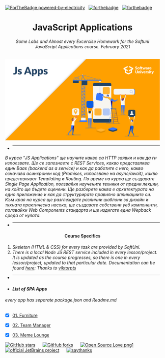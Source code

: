 [![ForTheBadge powered-by-electricity](http://ForTheBadge.com/images/badges/powered-by-electricity.svg)](http://ForTheBadge.com)
&nbsp;
[![forthebadge](https://forthebadge.com/images/badges/gluten-free.svg)](https://forthebadge.com)
&nbsp;
[![forthebadge](https://forthebadge.com/images/badges/60-percent-of-the-time-works-every-time.svg)](https://forthebadge.com)

<h1 align="center">JavaScript Applications</h1>
<h6 align="center">Some Labs and Almost every Excercise Homework for the Softuni JavaScript Applications course. February 2021</h6>

<p align="center">
    <a href="https://softuni.bg/trainings/3218/js-applications-february-2021">
        <img src="applications_javascript.png"/>
    </a>
</p>

- <hr/>

_В курса "JS Applications" ще научите какво сa HTTP заявки и как да ги използвате. Ще се запознаете с REST Services, какво представлява един Baas (backend as a service) и как да работите с него, какво означава асинхронен код (Promises, използване на async/await), какво представляват Templating и Routing. По време на курса ще създавате Single Page Application, ползвайки научените техники от предни лекции, на който ще бъдете оценени. Ще разберете каква е архитектурата на едно приложение и как да структурирате правилно апликациите си. Към края на курса ще разглеждате различни шаблони за дизайн и тяхната практическа насока, ще създавате собствени уеб компоненти, ползвайки Web Components стандарта и ще издигате една Wepback среда от нулата._

- <hr/>


<h4 align="center">Course Specifics</h4>

1. _Skeleton (HTML & CSS) for every task are provided by SoftUni._ 
2. _There is a local Node JS REST service included in every lesson/project. It is updated as the course progresses, so there is one in every lesson/project, updated to that particular date. Documentation can be found <a href="https://github.com/softuni-practice-server/softuni-practice-server">here</a>: Thanks to <a href="https://github.com/viktorpts">viktorpts</a>_

- <hr/>

- <h4><i>List of SPA Apps</i></h4> 
<h6><i>every app has separate package.json and Readme.md</i></h6>

- [x] [01. Furniture](07%20Routing/Furniture)
- [x] [02. Team Manager](08%20Modular%20Applications/TeamManager)
- [x] [03. Meme Lounge](09%20Exam%20Prep/MemeLounge)


[![GitHub stars](https://img.shields.io/github/stars/Sineastra/JS-Advanced-January-2021.svg?style=social&label=Star&maxAge=2592000)](https://github.com/Sineastra/JS-Advanced-January-2021/stargazers)
&nbsp;&nbsp;&nbsp;&nbsp;
[![GitHub forks](https://img.shields.io/github/forks/Sineastra/JS-Advanced-January-2021.svg?style=social&label=Fork&maxAge=2592000)](https://github.com/Sineastra/JS-Advanced-January-2021/network/members)
&nbsp;&nbsp;&nbsp;&nbsp;
[![Open Source Love png1](https://badges.frapsoft.com/os/v1/open-source.png?v=103)](https://github.com/ellerbrock/open-source-badges/)
&nbsp;&nbsp;&nbsp;&nbsp;
[![official JetBrains project](http://jb.gg/badges/official.svg)](https://confluence.jetbrains.com/display/ALL/JetBrains+on+GitHub)
&nbsp;&nbsp;&nbsp;&nbsp;
[![saythanks](https://img.shields.io/badge/say-thanks-ff69b4.svg)](https://saythanks.io/to/lord.of.light.0002%40gmail.com)
&nbsp;&nbsp;&nbsp;&nbsp;
